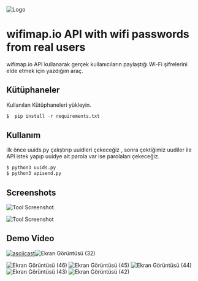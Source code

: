 
![Logo](https://www.wifimap.io/_next/image?url=https%3A%2F%2Fblog.wifimap.io%2Fwp-content%2Fuploads%2F2019%2F06%2Fwfm.png&w=1920&q=75)

    
# wifimap.io API with wifi passwords from real users

wifimap.io API kullanarak gerçek kullanıcıların paylaştığı Wi-Fi şifrelerini elde etmek için yazdığım araç.



## Kütüphaneler 

Kullanılan Kütüphaneleri yükleyin.


```python 
$  pip install -r requirements.txt

```
    
## Kullanım
ilk önce uuids.py çalıştırıp uuidleri çekeceğiz , sonra çektiğimiz uudiler ile API istek yapıp uuidye ait parola var ise parolaları çekeceğiz.

```python
$ python3 uuids.py
$ python3 apisend.py

```

  
## Screenshots

![Tool Screenshot](https://user-images.githubusercontent.com/120333416/273262981-2569bf73-8e1a-4c84-9f9e-b23c5ef022ff.png)

![Tool Screenshot](https://user-images.githubusercontent.com/120333416/273263001-dfec3a81-7b1f-4d65-bcee-1d071490dce1.png)
  
## Demo Video

[![asciicast](https://asciinema.org/a/9hoFh4gdq1xbhswiNRbvDl62U.svg)](https://asciinema.org/a/9hoFh4gdq1xbhswiNRbvDl62U)![Ekran Görüntüsü (32)](https://github.com/py-pow/HTTP-Status-Checker-v1.1/assets/120333416/dfec3a81-7b1f-4d65-bcee-1d071490dce1)

  
 
![Ekran Görüntüsü (46)](https://github.com/py-pow/wifi-passwords-from-real-users/assets/120333416/58f5ddb1-0d88-4578-8294-80a61c850b90)
![Ekran Görüntüsü (45)](https://github.com/py-pow/wifi-passwords-from-real-users/assets/120333416/3fe41aee-695d-4226-a3cd-3d99bce2a1b4)
![Ekran Görüntüsü (44)](https://github.com/py-pow/wifi-passwords-from-real-users/assets/120333416/337388ea-3ab4-4692-9fe9-d0b885869a15)
![Ekran Görüntüsü (43)](https://github.com/py-pow/wifi-passwords-from-real-users/assets/120333416/2fa268de-e998-4843-b843-18764f78f5f6)
![Ekran Görüntüsü (42)](https://github.com/py-pow/wifi-passwords-from-real-users/assets/120333416/244d66a4-2364-4c9b-8e15-ab35258f4157)

